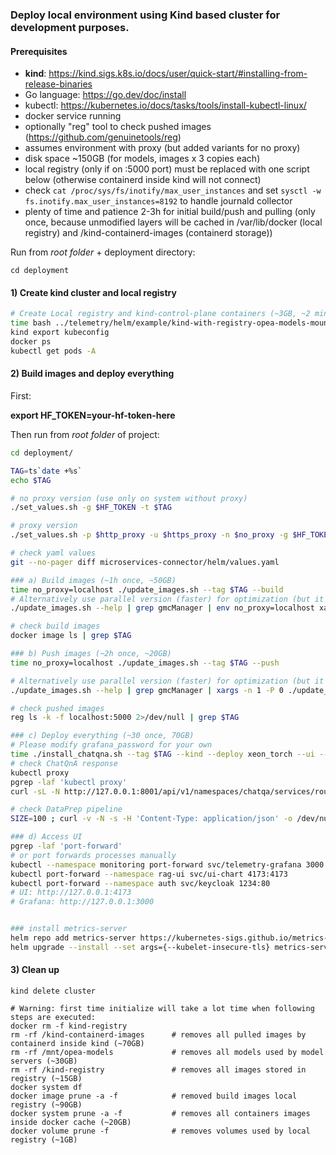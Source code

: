 ### Deploy local environment using Kind based cluster for development purposes.

#### Prerequisites

- **kind**: https://kind.sigs.k8s.io/docs/user/quick-start/#installing-from-release-binaries
- Go language: https://go.dev/doc/install
- kubectl: https://kubernetes.io/docs/tasks/tools/install-kubectl-linux/
- docker service running
- optionally "reg" tool to check pushed images (https://github.com/genuinetools/reg)
- assumes environment with proxy (but added variants for no proxy)
- disk space ~150GB (for models, images x 3 copies each)
- local registry (only if on :5000 port) must be replaced with one script below (otherwise containerd inside kind will not connect)
- check `cat /proc/sys/fs/inotify/max_user_instances` and set `sysctl -w fs.inotify.max_user_instances=8192` to handle journald collector
- plenty of time and patience 2-3h for initial build/push and pulling (only once, because unmodified layers will be cached in /var/lib/docker (local registry) and /kind-containerd-images (containerd storage))

Run from *root folder* + deployment directory:
```
cd deployment
```

#### 1) Create kind cluster and local registry

```sh
# Create Local registry and kind-control-plane containers (~3GB, ~2 minutes):
time bash ../telemetry/helm/example/kind-with-registry-opea-models-mount.sh 
kind export kubeconfig
docker ps
kubectl get pods -A
```

#### 2) Build images and deploy everything

First:

**export HF_TOKEN=your-hf-token-here**

Then run from *root folder* of project:

```sh
cd deployment/

TAG=ts`date +%s`
echo $TAG

# no proxy version (use only on system without proxy)
./set_values.sh -g $HF_TOKEN -t $TAG

# proxy version
./set_values.sh -p $http_proxy -u $https_proxy -n $no_proxy -g $HF_TOKEN -t $TAG

# check yaml values
git --no-pager diff microservices-connector/helm/values.yaml

### a) Build images (~1h once, ~50GB)
time no_proxy=localhost ./update_images.sh --tag $TAG --build
# Alternatively use parallel version (faster) for optimization (but it is hard to see errors)
./update_images.sh --help | grep gmcManager | env no_proxy=localhost xargs -n 1 -P 0 ./update_images.sh --tag $TAG --build

# check build images
docker image ls | grep $TAG

### b) Push images (~2h once, ~20GB)
time no_proxy=localhost ./update_images.sh --tag $TAG --push

# Alternatively use parallel version (faster) for optimization (but it is hard to see errors)
./update_images.sh --help | grep gmcManager | xargs -n 1 -P 0 ./update_images.sh --tag $TAG --push

# check pushed images
reg ls -k -f localhost:5000 2>/dev/null | grep $TAG

### c) Deploy everything (~30 once, 70GB)
# Please modify grafana_password for your own
time ./install_chatqna.sh --tag $TAG --kind --deploy xeon_torch --ui --telemetry  --upgrade --grafana_password devonly
# check ChatQnA response
kubectl proxy
pgrep -laf 'kubectl proxy'
curl -sL -N http://127.0.0.1:8001/api/v1/namespaces/chatqa/services/router-service:8080/proxy/ -H "Content-Type: application/json" -d '{"text":"what is the day today?","parameters":{"max_tokens":8, "max_new_tokens":8, "do_sample": true}}'

# check DataPrep pipeline
SIZE=100 ; curl -v -N -s -H 'Content-Type: application/json' -o /dev/null http://127.0.0.1:8001/api/v1/namespaces/dataprep/services/router-service:8080/proxy/ -X POST -d '{"files":[{"filename":"file.txt", "data64":"'`head -c $SIZE </dev/random | base64 -w 0 | base64 -w 0`'"}],"links":[]}'

### d) Access UI
pgrep -laf 'port-forward'
# or port forwards processes manually
kubectl --namespace monitoring port-forward svc/telemetry-grafana 3000:80
kubectl port-forward --namespace rag-ui svc/ui-chart 4173:4173
kubectl port-forward --namespace auth svc/keycloak 1234:80
# UI: http://127.0.0.1:4173 
# Grafana: http://127.0.0.1:3000


### install metrics-server
helm repo add metrics-server https://kubernetes-sigs.github.io/metrics-server/
helm upgrade --install --set args={--kubelet-insecure-tls} metrics-server metrics-server/metrics-server --namespace monitoring-metrics-server --create-namespace
```

#### 3) Clean up
```
kind delete cluster

# Warning: first time initialize will take a lot time when following steps are executed:
docker rm -f kind-registry
rm -rf /kind-containerd-images      # removes all pulled images by containerd inside kind (~70GB)
rm -rf /mnt/opea-models             # removes all models used by model servers (~30GB)
rm -rf /kind-registry               # removes all images stored in registry (~15GB)
docker system df
docker image prune -a -f            # removed build images local registry (~90GB)
docker system prune -a -f           # removes all containers images inside docker cache (~20GB)
docker volume prune -f              # removes volumes used by local registry (~1GB)
```
